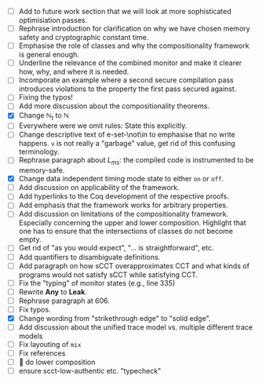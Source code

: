 
- [ ] Add to future work section that we will look at more sophisticated optimisiation passes.
- [ ] Rephrase introduction for clarification on why we have chosen memory safety and cryptographic constant time.
- [ ] Emphasise the role of classes and why the compositionality framework is general enough.
- [ ] Underline the relevance of the combined monitor and make it clearer how, why, and where it is needed.
- [ ] Incomporate an example where a second secure compilation pass introduces violations to the property the first pass secured against.
- [ ] Fixing the typos!
- [ ] Add more discussion about the compositionality theorems.
- [x] Change $\mathbb{N}_t$ to $\mathbb{N}$
- [ ] Everywhere were we omit rules: State this explicitly.
- [ ] Change descriptive text of e-set-\not\in to emphasise that no write happens. `v` is not really a "garbage" value, get rid of this confusing terminology. 
- [ ] Rephrase paragraph about $L_{ms}$: the compiled code is instrumented to be memory-safe.
- [x] Change data independent timing mode state to either `on` or `off`.
- [ ] Add discussion on applicability of the framework.
- [ ] Add hyperlinks to the Coq development of the respective proofs.
- [ ] Add emphasis that the framework works for arbitrary properties.
- [ ] Add discussion on limitations of the compositionality framework. Especially concerning the upper and lower composition. Highlight that one has to ensure that the intersections of classes do not become empty.
- [ ] Get rid of "as you would expect", "... is straightforward", etc.
- [ ] Add quantifiers to disambiguate definitions.
- [ ] Add paragraph on how sCCT overapproximates CCT and what kinds of programs would not satisfy sCCT while satisfying CCT.
- [ ] Fix the "typing" of monitor states (e.g., line 335)
- [ ] Rewrite $\textbf{Any}$ to $\textbf{Leak}$.
- [ ] Rephrase paragraph at 606.
- [ ] Fix typos.
- [x] Change wording from "strikethrough edge" to "solid edge".
- [ ] Add discussion about the unified trace model vs. multiple different trace models
- [ ] Fix layouting of `mix`
- [ ] Fix references
- [ ] :chicken: do lower composition
- [ ] ensure scct-low-authentic etc. "typecheck"
